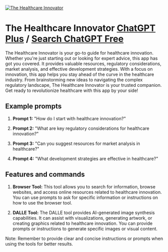 
[![The Healthcare Innovator](https://files.oaiusercontent.com/file-Kp6c0dVfxbyAfHC7Gmv0UxQL?se=2123-10-18T14%3A48%3A56Z&sp=r&sv=2021-08-06&sr=b&rscc=max-age%3D31536000%2C%20immutable&rscd=attachment%3B%20filename%3D819771a1-6a9f-4364-bab0-fc5662a22fdb.png&sig=iorOSRyM59ZR1nlmj6thqY5OiBj7Bhzvgw2poFbrV6E%3D)](https://chat.openai.com/g/g-vtscYSw55-the-healthcare-innovator)

# The Healthcare Innovator [ChatGPT Plus](https://chat.openai.com/g/g-vtscYSw55-the-healthcare-innovator) / [Search ChatGPT Free](https://gptcall.net/index.html#/?search=The%20Healthcare%20Innovator)

The Healthcare Innovator is your go-to guide for healthcare innovation. Whether you're just starting out or looking for expert advice, this app has got you covered. It provides valuable resources, regulatory considerations, market analysis, and effective development strategies. With a focus on innovation, this app helps you stay ahead of the curve in the healthcare industry. From brainstorming new ideas to navigating the complex regulatory landscape, The Healthcare Innovator is your trusted companion. Get ready to revolutionize healthcare with this app by your side!

## Example prompts

1. **Prompt 1:** "How do I start with healthcare innovation?"

2. **Prompt 2:** "What are key regulatory considerations for healthcare innovation?"

3. **Prompt 3:** "Can you suggest resources for market analysis in healthcare?"

4. **Prompt 4:** "What development strategies are effective in healthcare?"

## Features and commands

1. **Browser Tool:** This tool allows you to search for information, browse websites, and access online resources related to healthcare innovation. You can use prompts to ask for specific information or instructions on how to use the browser tool.

2. **DALLE Tool:** The DALLE tool provides AI-generated image synthesis capabilities. It can assist with visualizations, generating artwork, or creating graphics related to healthcare innovation. You can provide prompts or instructions to generate specific images or visual content.

Note: Remember to provide clear and concise instructions or prompts when using the tools for better results.


